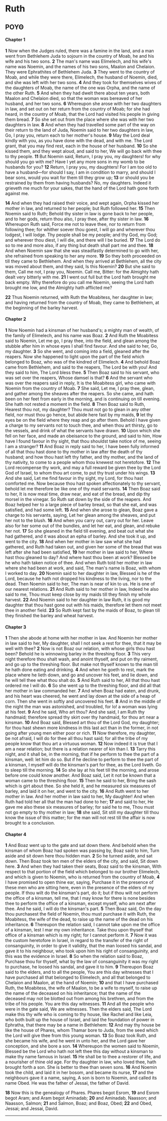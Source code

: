 # Ruth
## ΡΟΥΘ

#### Chapter 1

 **1** Now when the Judges ruled, there was a famine in the land, and a man went from Bethlehem Juda to sojourn in the country of Moab, he and his wife and his two sons. **2** The man's name was Elimelech, and his wife's name was Noemin, and the names of his two sons, Maalon and Chelaion. They were Ephrathites of Bethlehem Juda. **3** They went to the country of Moab, and while they were there, Elimelech, the husband of Noemin, died, and she was left with her two sons. **4** And they took for themselves wives of the daughters of Moab, the name of the one was Orpha, and the name of the other Ruth. **5** And when they had dwelt there about ten years, both Maalon and Chelaion died, so that the woman was bereaved of her husband, and her two sons. **6** Whereupon she arose with her two daughters in law, and set out on her return from the country of Moab; for she had heard, in the country of Moab, that the Lord had visited his people in giving them bread. **7** So she set out from the place where she was with her two daughters in law. **8** And when they had travelled some part of the way on their return to the land of Juda, Noemin said to her two daughters in law, Go, I pray you, return each to her mother's house. **9** May the Lord deal kindly with you, as you have done with the dead, and with me. The Lord grant, that you may find rest, each in the house of her husband. **10** So she kissed them, and they wept aloud, and said to her, We will go back with thee to thy people. **11** But Noemin said, Return, I pray you, my daughters! for why should you go with me? Have I yet any more sons in my womb to be husbands for you? **12** Return, I pray you, my daughters! For I am too old to have a husband—for should I say, I am in condition to marry, and should I bear sons, would you wait for them till they grow up; **13** or should you be restrained by them from having husbands? No, my daughters. Indeed it grieveth me much for your sakes, that the hand of the Lord hath gone forth against me.

 **14** And when they had raised their voice, and wept again, Orpha kissed her mother in law, and returned to her people; but Ruth followed her. **15** Then Noemin said to Ruth; Behold thy sister in law is gone back to her people, and to her gods, return thou also, I pray thee, after thy sister in law. **16** Whereupon Ruth said, Force me not to leave thee, nor to return from following thee; for whither soever thou goest, I will go and wherever thou lodgest, I will lodge. Thy people shall be my people; and thy God, my God; and wherever thou diest, I will die, and there will I be buried. **17** The Lord do so to me and more also, if any thing but death shall part me and thee. **18** And when Noemin saw that she was steadfastly determined to go with her, she refrained from speaking to her any more. **19** So they both proceeded on till they came to Bethlehem. And when they arrived at Bethlehem, all the city was moved about them, and they said, Is this Noemin? **20** But she said to them, Call me not, I pray you, Noemin. Call me, Bitter: for the Almighty hath dealt very bitterly with me. **21** I went out full but the Lord hath brought me back empty. Why therefore do you call me Noemin, seeing the Lord hath brought me low, and the Almighty hath afflicted me?

 **22** Thus Noemin returned, with Ruth the Moabitess, her daughter in law; and having returned from the country of Moab, they came to Bethlehem, at the beginning of the barley harvest.

#### Chapter 2
 **1** Now Noemin had a kinsman of her husband's; a mighty man of wealth, of the family of Elimelech, and his name was Boaz. **2** And Ruth the Moabitess said to Noemin, Let me go, I pray thee, into the field, and glean among the stubble after him in whose eyes I shall find favour. And she said to her, Go, my daughter. **3** So she went, and coming into a field, gleaned after the reapers. Now she happened to light upon the part of the field which belonged to Boaz, who was of the kindred of Elimelech. **4** And behold Boaz came from Bethlehem, and said to the reapers, The Lord be with you! And they said to him, The Lord bless thee. **5** Then Boaz said to his servant, who was set over the reapers, Whose damsel is that? **6** And the servant who was over the reapers said in reply, It is the Moabitess girl, who came with Noemin from the country of Moab. **7** She said, Let me, I pray thee, glean, and gather among the sheaves after the reapers. So she came, and hath been on her feet from early in the morning, and is continuing on till evening. She hath not rested a moment in the field. **8** Then Boaz said to Ruth, Hearest thou not, my daughter? Thou must not go to glean in any other field, nor must thou go hence, but abide here fast by my maids, **9** let thy eyes be on the field where they reap and go after them. Behold I have given a charge to my servants not to touch thee, and when thou art thirsty, go to the vessels, and drink of what the servants have drawn. **10** Upon which she fell on her face, and made an obeisance to the ground, and said to him, How have I found favour in thy sight, that thou shouldst take notice of me, seeing I am a stranger? **11** And Boaz in reply said to her, I have been fully informed of all that thou hast done to thy mother in law after the death of thy husband; and how thou hast left thy father, and thy mother, and the land of thy nativity, to come to a people whom thou knewest not heretofore. **12** The Lord recompense thy work, and may a full reward be given thee by the Lord God of Israel, to whom thou art come, to put thy trust under his wings. **13** And she said, Let me find favour in thy sight, my Lord, for thou hast comforted me. Now because thou hast spoken affectionately to thy servant, behold let me therefore be like one of thy maid servants. **14** Then Boaz said to her, It is now meal time, draw near, and eat of the bread, and dip thy morsel in the vinegar. So Ruth sat down by the side of the reapers. And Boaz helped her to a large piece of barley bread, so that she eat, and was satisfied, and had some left. **15** And when she arose to glean, Boaz gave a charge to his servants, saying, Let her glean among the sheaves, and put her not to the blush. **16** And when you carry out, carry out for her. Leave also for her some out of the bundles, and let her eat, and glean, and rebuke her not. **17** So she gleaned in the field till evening, and beat out what she had gathered, and it was about an epha of barley. And she took it up, and went to the city. **18** And when her mother in law saw what she had gathered, and Ruth had taken out, and given her some of the bread that was left after she had been satisfied, **19** her mother in law said to her, Where hast thou gleaned to day? And where hast thou been at work? Blessed be he who hath taken notice of thee. And when Ruth told her mother in law where she had been at work, and said, The man's name is Boaz, with whom I worked to day. **20** Noemin said to her daughter in law, Blessed is he of the Lord, because he hath not dropped his kindness to the living, nor to the dead. Then Noemin said to her, The man is near of kin to us. He is one of our nearest relations. **21** And Ruth said to her mother in law, Indeed he also said to me, Thou must keep close by my maids till they finish my whole harvest. **22** And Noemin said to her daughter in law Ruth, it is good my daughter that thou hast gone out with his maids, therefore let them not meet thee in another field. **23** So Ruth kept fast by the maids of Boaz, to glean till they finished the barley and wheat harvest.

#### Chapter 3

 **1** Then she abode at home with her mother in law. And Noemin her mother in law said to her, My daughter, shall I not seek a rest for thee, that it may be well with thee? **2** Now is not Boaz our relation, with whose girls thou hast been? Behold he is winnowing barley in the threshing floor. **3** This very night therefore thou shalt wash, and anoint thyself, and put on thy raiment, and go up to the threshing floor. But make not thyself known to the man till he hath done eating and drinking. **4** And when he goeth to rest, mark the place where he lieth down, and go and uncover his feet, and lie down, and he will tell thee what thou shalt do. **5** And Ruth said to her, All that thou hast ordered me I will do. **6** So she went up to the threshing floor, and did all that her mother in law commanded her. **7** And when Boaz had eaten, and drunk, and his heart was cheered, he went and lay down at the side of a heap of corn. Then she went in softly and uncovered his feet. **8** And in the middle of the night the man was astonished, and troubled, for lo! a woman was lying at his feet. **9** And he said, Who art thou? And she said, I am Ruth thy handmaid; therefore spread thy skirt over thy handmaid, for thou art near a kinsman. **10** And Boaz said, Blessed art thou of the Lord God, my daughter; for thou hast shewn more kindness in this last act than in the former, in not going after young men either poor or rich. **11** Now therefore, my daughter, be not afraid, I will do for thee all thou hast said; for all the tribe of my people know that thou art a virtuous woman. **12** Now indeed it is true that I am a near relation; but there is a relation nearer of kin than I. **13** Tarry this night, and it shall be, in the morning, that if he perform to thee the part of a kinsman, well: let him do so. But if he decline to perform to thee the part of a kinsman, I myself will do the kinsman's part for thee, as the Lord liveth. Go to sleep till the morning. **14** So she lay at his feet till the morning, and arose before one could know another. And Boaz said, Let it not be known that a woman came to the threshing floor. **15** Then he said to her, Bring the sash which is girt about thee. So she held it, and he measured six measures of barley, and laid it on her, and went to the city. **16** And Ruth went to her mother in law. And her mother in law said to her, My daughter! And when Ruth had told her all that the man had done to her; **17** and said to her, He gave me also these six measures of barley; for said he to me, Thou must not go empty to thy mother in law; **18** she said, Sit still my daughter till thou know the issue of this matter; for the man will not rest till the affair is now brought to a conclusion.

#### Chapter 4

 **1** And Boaz went up to the gate and sat down there. And behold when the kinsman of whom Boaz had spoken was passing by, Boaz said to him, Turn aside and sit down here thou hidden man. **2** So he turned aside, and sat down. Then Boaz took ten men of the elders of the city, and said, Sit down here. **3** And when they had taken their seats, Boaz said to the kinsman, With respect to that portion of the field which belonged to our brother Elimelech, and which is given to Noemin, who is returned from the country of Moab, **4** I have promised to open thine ear, saying, Purchase it in the presence of these men who are sitting here, even in the presence of the elders of my people. If thou wilt do the kinsman's part, do it; but if thou wilt not perform the office of a kinsman, tell me, that I may know for there is none besides thee to perform the office of a kinsman, except myself, who am next after thee. And he said, I will do the kinsman's part. **5** Then Boaz said, On the day thou purchasest the field of Noemin, thou must purchase it with Ruth, the Moabitess, the wife of the dead, to raise up the name of the dead on his inheritance. **6** Thereupon the relation said, I cannot take upon me the office of a kinsman, lest I mar my own inheritance. Take thou upon thyself that office of a kinsman which is my right; for I cannot perform it. **7** Now it was the custom heretofore in Israel, in regard to the transfer of the right of consanguinity, in order to give it validity, that the man loosed his sandal, and gave it to his neighbour, who took upon him his right of consanguinity, and this was the evidence in Israel. **8** So when the relation said to Boaz, Purchase thou for thyself, what by the law of consanguinity it was my right to purchase, he loosed his sandal, and gave it to him. **9** Thereupon Boaz said to the elders, and to all the people, You are this day witnesses that I have purchased all that belonged to Elimelech, and all that belonged to Chelaion and Maalon, at the hand of Noemin; **10** and that I have purchased Ruth, the Moabitess, the wife of Maalon, to be a wife to myself, to raise up the name of the deceased on his inheritance; that the name of the deceased may not be blotted out from among his brethren, and from the tribe of his people. You are this day witnesses. **11** And all the people who were in the gate said, We are witnesses. Then the elders said, The Lord make this thy wife who is coming to thy house, like Rachel and like Leia, who both built up the house of Israel, and laid the foundation of power in Ephratha, that there may be a name in Bethlehem: **12** And may thy house be like the house of Phares, whom Thamar bore to Juda, from the seed which the Lord will give thee from this young woman. **13** So Boaz took Ruth, and she became his wife, and he went in unto her, and the Lord gave her conception, and she bore a son. **14** Whereupon the women said to Noemin, Blessed be the Lord who hath not left thee this day without a kinsman to make thy name famous in Israel. **15** He shall be to thee a restorer of life, and a nourisher of thine old age. For thy daughter in law, who loved thee, hath brought forth a son. She is better to thee than seven sons. **16** And Noemin took the child, and laid it in her bosom, and became its nurse, **17** and the neighbours gave it a name, saying, A son is born to Noemin, and called its name Obed. He was the father of Jessai, the father of David.

 **18** Now this is the genealogy of Phares. Phares begot Esrom, **19** and Esrom begot Aram; and Aram begot Aminadab; **20** and Aminadab, Naasson; and Naasson, Salmon; **21** and Salmon, Boaz; and Boaz, Obed; **22** and Obed, Jessai; and Jessai, David.


---


